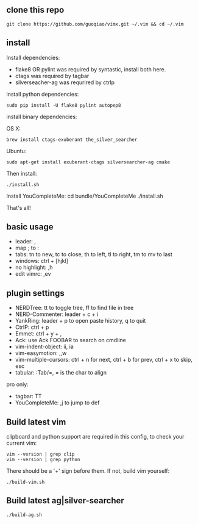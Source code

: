 ## clone this repo

    git clone https://github.com/guoqiao/vimx.git ~/.vim && cd ~/.vim

## install
Install dependencies:

- flake8 OR pylint was required by syntastic, install both here.
- ctags was required by tagbar
- silverseacher-ag was requrired by ctrlp

install python dependencies:

    sudo pip install -U flake8 pylint autopep8

install binary dependencies:

OS X:

    brew install ctags-exuberant the_silver_searcher

Ubuntu:

    sudo apt-get install exuberant-ctags silversearcher-ag cmake

Then install:

    ./install.sh

Install YouCompleteMe:
    cd bundle/YouCompleteMe
    ./install.sh

That's all!

## basic usage
* leader: ,
* map ; to :
* tabs: tn to new, tc to close, th to left, tl to right, tm to mv to last
* windows: ctrl + [hjkl]
* no highlight: ,h
* edit vimrc: ,ev

## plugin settings
* NERDTree: tt to toggle tree, ff to find file in tree
* NERD-Commenter: leader + c + i
* YankRing: leader + p to open paste history, q to quit
* CtrlP: ctrl + p
* Emmet: ctrl + y + ,
* Ack: use Ack FOOBAR to search on cmdline
* vim-indent-object: ii, ia
* vim-easymotion: ,,w
* vim-multiple-cursors: ctrl + n for next, ctrl + b for prev, ctrl + x to skip, esc
* tabular: :Tab/=, = is the char to align

pro only:
* tagbar: TT
* YouCompleteMe: ,j to jump to def

## Build latest vim
clipboard and python support are required in this config, to check your current vim:

    vim --version | grep clip
    vim --version | grep python

There should be a '+' sign before them. If not, build vim yourself:

    ./build-vim.sh

## Build latest ag|silver-searcher

    ./build-ag.sh
